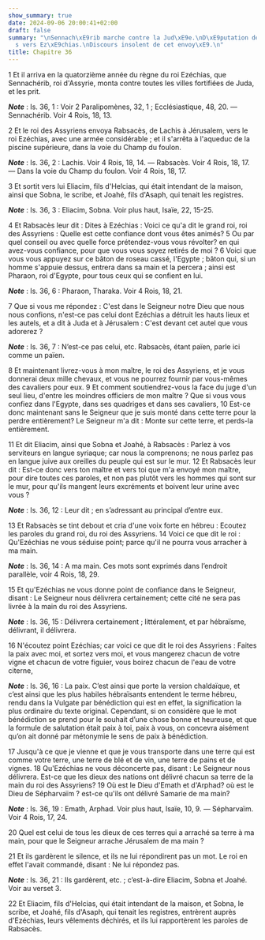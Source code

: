 ```yaml
---
show_summary: true
date: 2024-09-06 20:00:41+02:00
draft: false
summary: "\nSennach\xE9rib marche contre la Jud\xE9e.\nD\xE9putation de Rabsac\xE8\
  s vers Ez\xE9chias.\nDiscours insolent de cet envoy\xE9.\n"
title: Chapitre 36
---
```





1 Et il arriva en la quatorzième année du règne du roi Ezéchias, que Sennachérib, roi d'Assyrie, monta contre toutes les villes fortifiées de Juda, et les prit.

***Note*** :  Is. 36, 1 : Voir 2 Paralipomènes, 32, 1 ; Ecclésiastique, 48, 20. ― Sennachérib. Voir 4 Rois, 18, 13.


2 Et le roi des Assyriens envoya Rabsacès, de Lachis à Jérusalem, vers le roi Ezéchias, avec une armée considérable ; et il s'arrêta à l'aqueduc de la piscine supérieure, dans la voie du Champ du foulon.

***Note*** :  Is. 36, 2 : Lachis. Voir 4 Rois, 18, 14. ― Rabsacès. Voir 4 Rois, 18, 17. ― Dans la voie du Champ du foulon. Voir 4 Rois, 18, 17.

3 Et sortit vers lui Eliacim, fils d'Helcias, qui était intendant de la maison, ainsi que Sobna, le scribe, et Joahé, fils d'Asaph, qui tenait les registres.

***Note*** :  Is. 36, 3 : Eliacim, Sobna. Voir plus haut, Isaïe, 22, 15-25.


4 Et Rabsacès leur dit : Dites à Ezéchias : Voici ce qu'a dit le grand roi, roi des Assyriens : Quelle est cette confiance dont vous êtes animés? 5 Ou par quel conseil ou avec quelle force prétendez-vous vous révolter? en qui avez-vous confiance, pour que vous vous soyez retirés de moi ? 6 Voici que vous vous appuyez sur ce bâton de roseau cassé, l'Egypte ; bâton qui, si un homme s'appuie dessus, entrera dans sa main et la percera ; ainsi est Pharaon, roi d'Egypte, pour tous ceux qui se confient en lui.

***Note*** :  Is. 36, 6 : Pharaon, Tharaka. Voir 4 Rois, 18, 21.

7 Que si vous me répondez : C'est dans le Seigneur notre Dieu que nous nous confions, n'est-ce pas celui dont Ezéchias a détruit les hauts lieux et les autels, et a dit à Juda et à Jérusalem : C'est devant cet autel que vous adorerez ?

***Note*** :  Is. 36, 7 : N’est-ce pas celui, etc. Rabsacès, étant païen, parle ici comme un païen.

8 Et maintenant livrez-vous à mon maître, le roi des Assyriens, et je vous donnerai deux mille chevaux, et vous ne pourrez fournir par vous-mêmes des cavaliers pour eux. 9 Et comment soutiendrez-vous la face du juge d'un seul lieu, d'entre les moindres officiers de mon maître ? Que si vous vous confiez dans l'Egypte, dans ses quadriges et dans ses cavaliers, 10 Est-ce donc maintenant sans le Seigneur que je suis monté dans cette terre pour la perdre entièrement? Le Seigneur m'a dit : Monte sur cette terre, et perds-la entièrement.


11 Et dit Eliacim, ainsi que Sobna et Joahé, à Rabsacès : Parlez à vos serviteurs en langue syriaque; car nous la comprenons; ne nous parlez pas en langue juive aux oreilles du peuple qui est sur le mur. 12 Et Rabsacès leur dit : Est-ce donc vers ton maître et vers toi que m'a envoyé mon maître, pour dire toutes ces paroles, et non pas plutôt vers les hommes qui sont sur le mur, pour qu'ils mangent leurs excréments et boivent leur urine avec vous ?

***Note*** :  Is. 36, 12 : Leur dit ; en s’adressant au principal d’entre eux.


13 Et Rabsacès se tint debout et cria d'une voix forte en hébreu : Ecoutez les paroles du grand roi, du roi des Assyriens. 14 Voici ce que dit le roi : Qu'Ezéchias ne vous séduise point; parce qu'il ne pourra vous arracher à ma main.

***Note*** :  Is. 36, 14 : A ma main. Ces mots sont exprimés dans l’endroit parallèle, voir 4 Rois, 18, 29.

15 Et qu'Ezéchias ne vous donne point de confiance dans le Seigneur, disant : Le Seigneur nous délivrera certainement; cette cité ne sera pas livrée à la main du roi des Assyriens.

***Note*** :  Is. 36, 15 : Délivrera certainement ; littéralement, et par hébraïsme, délivrant, il délivrera.

16 N'écoutez point Ezéchias; car voici ce que dit le roi des Assyriens : Faites la paix avec moi, et sortez vers moi, et vous mangerez chacun de votre vigne et chacun de votre figuier, vous boirez chacun de l'eau de votre citerne,

***Note*** :  Is. 36, 16 : La paix. C’est ainsi que porte la version chaldaïque, et c’est ainsi que les plus habiles hébraïsants entendent le terme hébreu, rendu dans la Vulgate par bénédiction qui est en effet, la signification la plus ordinaire du texte original. Cependant, si on considère que le mot bénédiction se prend pour le souhait d’une chose bonne et heureuse, et que la formule de salutation était paix à toi, paix à vous, on concevra aisément qu’on ait donné par métonymie le sens de paix à bénédiction.

17 Jusqu'à ce que je vienne et que je vous transporte dans une terre qui est comme votre terre, une terre de blé et de vin, une terre de pains et de vignes. 18 Qu'Ezéchias ne vous déconcerte pas, disant : Le Seigneur nous délivrera. Est-ce que les dieux des nations ont délivré chacun sa terre de la main du roi des Assyriens? 19 Où est le Dieu d'Emath et d'Arphad? où est le Dieu de Sépharvaïm ? est-ce qu'ils ont délivré Samarie de ma main?

***Note*** :  Is. 36, 19 : Emath, Arphad. Voir plus haut, Isaïe, 10, 9. ― Sépharvaïm. Voir 4 Rois, 17, 24.

20 Quel est celui de tous les dieux de ces terres qui a arraché sa terre à ma main, pour que le Seigneur arrache Jérusalem de ma main ?


21 Et ils gardèrent le silence, et ils ne lui répondirent pas un mot. Le roi en effet l'avait commandé, disant : Ne lui répondez pas.

***Note*** :  Is. 36, 21 : Ils gardèrent, etc. ; c’est-à-dire Eliacim, Sobna et Joahé. Voir au verset 3.

22 Et Eliacim, fils d'Helcias, qui était intendant de la maison, et Sobna, le scribe, et Joahé, fils d'Asaph, qui tenait les registres, entrèrent auprès d'Ezéchias, leurs vêlements déchirés, et ils lui rapportèrent les paroles de Rabsacès.

